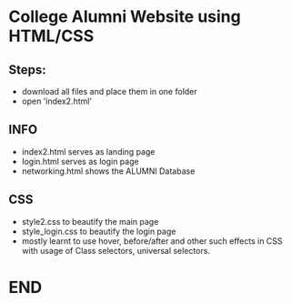 # College Alumni Website using HTML/CSS

## Steps:
- download all files and place them in one folder
- open 'index2.html'

## INFO
- index2.html serves as landing page
- login.html serves as login page
- networking.html shows the ALUMNI Database

## CSS
- style2.css to beautify the main page
- style_login.css to beautify the login page
- mostly learnt to use hover, before/after and other such effects in CSS with usage of Class selectors, universal selectors.

# END